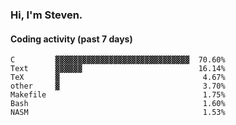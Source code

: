 ### Hi, I'm Steven.

#### Coding activity (past 7 days)
```
C         ▓▓▓▓▓▓▓▓▓▓▓▓▓▓▓▓▓▓▓▓▓▓▓▓▓▓▓▓▓▓  70.60%
Text      ▓▓▓▓▓▓                          16.14%
TeX       ▓                                4.67%
other     ▓                                3.70%
Makefile                                   1.75%
Bash                                       1.60%
NASM                                       1.53%
```
